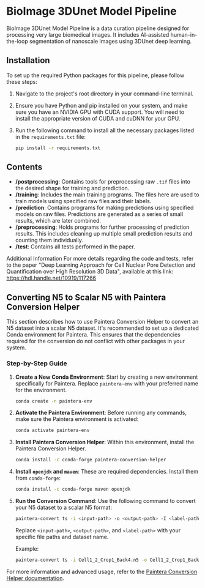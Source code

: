 # BioImage 3DUnet Model Pipeline

BioImage 3DUnet Model Pipeline is a data curation pipeline designed for processing very large biomedical images. It includes AI-assisted human-in-the-loop segmentation of nanoscale images using 3DUnet deep learning.

## Installation

To set up the required Python packages for this pipeline, please follow these steps:

1. Navigate to the project's root directory in your command-line terminal.

2. Ensure you have Python and pip installed on your system, and make sure you have an NVIDIA GPU with CUDA support. You will need to install the appropriate version of CUDA and cuDNN for your GPU.

3. Run the following command to install all the necessary packages listed in the `requirements.txt` file:

   ```bash
   pip install -r requirements.txt

## Contents

- **/postprocessing**: Contains tools for preprocessing raw `.tif` files into the desired shape for training and prediction.
- **/training**: Includes the main training programs. The files here are used to train models using specified raw files and their labels.
- **/prediction**: Contains programs for making predictions using specified models on raw files. Predictions are generated as a series of small results, which are later combined.
- **/preprocessing**: Holds programs for further processing of prediction results. This includes cleaning up multiple small prediction results and counting them individually.
- **/test**: Contains all tests performed in the paper.

Additional Information
For more details regarding the code and tests, refer to the paper "Deep Learning Approach for Cell Nuclear Pore Detection and Quantification over High Resolution 3D Data", available at this link: https://hdl.handle.net/10919/117266

## Converting N5 to Scalar N5 with Paintera Conversion Helper

This section describes how to use Paintera Conversion Helper to convert an N5 dataset into a scalar N5 dataset. It's recommended to set up a dedicated Conda environment for Paintera. This ensures that the dependencies required for the conversion do not conflict with other packages in your system.

### Step-by-Step Guide

1. **Create a New Conda Environment**: Start by creating a new environment specifically for Paintera. Replace `paintera-env` with your preferred name for the environment.
   ```bash
   conda create -n paintera-env
   ```

2. **Activate the Paintera Environment**: Before running any commands, make sure the Paintera environment is activated:
   ```bash
   conda activate paintera-env
   ```

3. **Install Paintera Conversion Helper**: Within this environment, install the Paintera Conversion Helper.
   ```bash
   conda install -c conda-forge paintera-conversion-helper
   ```

4. **Install `openjdk` and `maven`**: These are required dependencies. Install them from `conda-forge`:
   ```bash
   conda install -c conda-forge maven openjdk
   ```

5. **Run the Conversion Command**: Use the following command to convert your N5 dataset to a scalar N5 format:
   ```bash
   paintera-convert ts -i <input-path> -o <output-path> -I <label-path>
   ```
   Replace `<input-path>`, `<output-path>`, and `<label-path>` with your specific file paths and dataset name.

   Example:
   ```bash
   paintera-convert ts -i Cell1_2_Crop1_Back4.n5 -o Cell1_2_Crop1_Back4_scalar.n5 -I Labels/NuclearPore
   ```

For more information and advanced usage, refer to the [Paintera Conversion Helper documentation](https://github.com/saalfeldlab/paintera-conversion-helper).
